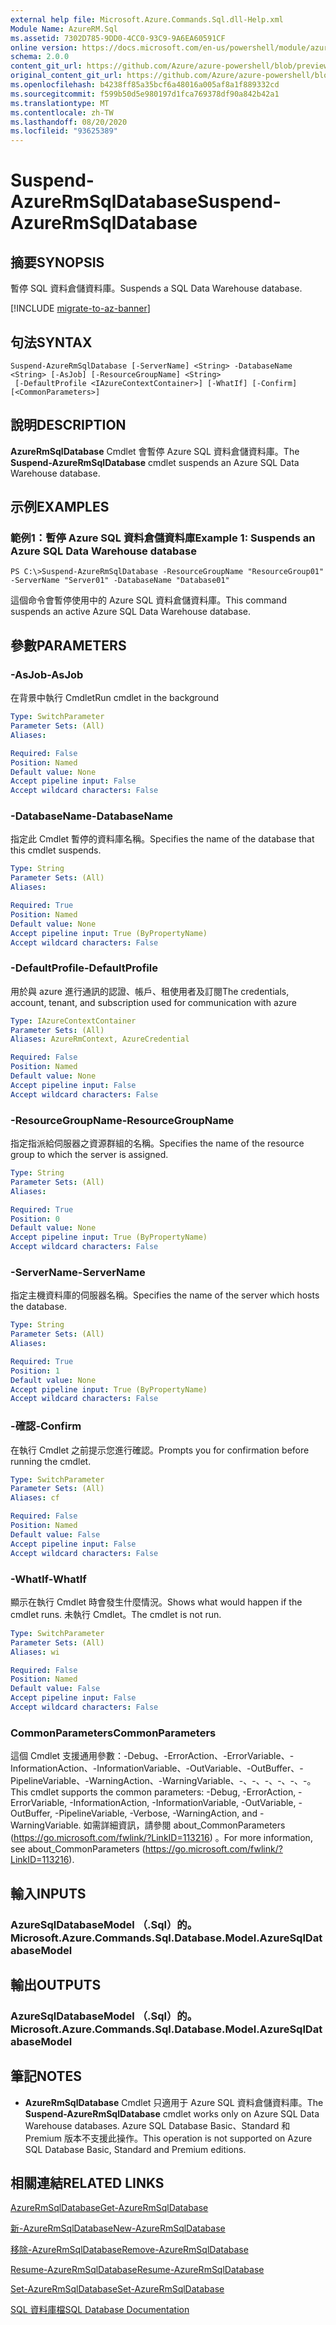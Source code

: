 ```yaml
---
external help file: Microsoft.Azure.Commands.Sql.dll-Help.xml
Module Name: AzureRM.Sql
ms.assetid: 7302D785-9DD0-4CC0-93C9-9A6EA60591CF
online version: https://docs.microsoft.com/en-us/powershell/module/azurerm.sql/suspend-azurermsqldatabase
schema: 2.0.0
content_git_url: https://github.com/Azure/azure-powershell/blob/preview/src/ResourceManager/Sql/Commands.Sql/help/Suspend-AzureRmSqlDatabase.md
original_content_git_url: https://github.com/Azure/azure-powershell/blob/preview/src/ResourceManager/Sql/Commands.Sql/help/Suspend-AzureRmSqlDatabase.md
ms.openlocfilehash: b4238ff85a35bcf6a48016a005af8a1f889332cd
ms.sourcegitcommit: f599b50d5e980197d1fca769378df90a842b42a1
ms.translationtype: MT
ms.contentlocale: zh-TW
ms.lasthandoff: 08/20/2020
ms.locfileid: "93625389"
---
```

# <span data-ttu-id="f36d7-101">Suspend-AzureRmSqlDatabase</span><span class="sxs-lookup"><span data-stu-id="f36d7-101">Suspend-AzureRmSqlDatabase</span></span>

## <span data-ttu-id="f36d7-102">摘要</span><span class="sxs-lookup"><span data-stu-id="f36d7-102">SYNOPSIS</span></span>
<span data-ttu-id="f36d7-103">暫停 SQL 資料倉儲資料庫。</span><span class="sxs-lookup"><span data-stu-id="f36d7-103">Suspends a SQL Data Warehouse database.</span></span>

[!INCLUDE [migrate-to-az-banner](../../includes/migrate-to-az-banner.md)]

## <span data-ttu-id="f36d7-104">句法</span><span class="sxs-lookup"><span data-stu-id="f36d7-104">SYNTAX</span></span>

```
Suspend-AzureRmSqlDatabase [-ServerName] <String> -DatabaseName <String> [-AsJob] [-ResourceGroupName] <String>
 [-DefaultProfile <IAzureContextContainer>] [-WhatIf] [-Confirm] [<CommonParameters>]
```

## <span data-ttu-id="f36d7-105">說明</span><span class="sxs-lookup"><span data-stu-id="f36d7-105">DESCRIPTION</span></span>
<span data-ttu-id="f36d7-106">**AzureRmSqlDatabase** Cmdlet 會暫停 Azure SQL 資料倉儲資料庫。</span><span class="sxs-lookup"><span data-stu-id="f36d7-106">The **Suspend-AzureRmSqlDatabase** cmdlet suspends an Azure SQL Data Warehouse database.</span></span>

## <span data-ttu-id="f36d7-107">示例</span><span class="sxs-lookup"><span data-stu-id="f36d7-107">EXAMPLES</span></span>

### <span data-ttu-id="f36d7-108">範例1：暫停 Azure SQL 資料倉儲資料庫</span><span class="sxs-lookup"><span data-stu-id="f36d7-108">Example 1: Suspends an Azure SQL Data Warehouse database</span></span>
```
PS C:\>Suspend-AzureRmSqlDatabase -ResourceGroupName "ResourceGroup01" -ServerName "Server01" -DatabaseName "Database01"
```

<span data-ttu-id="f36d7-109">這個命令會暫停使用中的 Azure SQL 資料倉儲資料庫。</span><span class="sxs-lookup"><span data-stu-id="f36d7-109">This command suspends an active Azure SQL Data Warehouse database.</span></span>

## <span data-ttu-id="f36d7-110">參數</span><span class="sxs-lookup"><span data-stu-id="f36d7-110">PARAMETERS</span></span>

### <span data-ttu-id="f36d7-111">-AsJob</span><span class="sxs-lookup"><span data-stu-id="f36d7-111">-AsJob</span></span>
<span data-ttu-id="f36d7-112">在背景中執行 Cmdlet</span><span class="sxs-lookup"><span data-stu-id="f36d7-112">Run cmdlet in the background</span></span>
```yaml
Type: SwitchParameter
Parameter Sets: (All)
Aliases:

Required: False
Position: Named
Default value: None
Accept pipeline input: False
Accept wildcard characters: False
```

### <span data-ttu-id="f36d7-113">-DatabaseName</span><span class="sxs-lookup"><span data-stu-id="f36d7-113">-DatabaseName</span></span>
<span data-ttu-id="f36d7-114">指定此 Cmdlet 暫停的資料庫名稱。</span><span class="sxs-lookup"><span data-stu-id="f36d7-114">Specifies the name of the database that this cmdlet suspends.</span></span>

```yaml
Type: String
Parameter Sets: (All)
Aliases:

Required: True
Position: Named
Default value: None
Accept pipeline input: True (ByPropertyName)
Accept wildcard characters: False
```

### <span data-ttu-id="f36d7-115">-DefaultProfile</span><span class="sxs-lookup"><span data-stu-id="f36d7-115">-DefaultProfile</span></span>
<span data-ttu-id="f36d7-116">用於與 azure 進行通訊的認證、帳戶、租使用者及訂閱</span><span class="sxs-lookup"><span data-stu-id="f36d7-116">The credentials, account, tenant, and subscription used for communication with azure</span></span>

```yaml
Type: IAzureContextContainer
Parameter Sets: (All)
Aliases: AzureRmContext, AzureCredential

Required: False
Position: Named
Default value: None
Accept pipeline input: False
Accept wildcard characters: False
```

### <span data-ttu-id="f36d7-117">-ResourceGroupName</span><span class="sxs-lookup"><span data-stu-id="f36d7-117">-ResourceGroupName</span></span>
<span data-ttu-id="f36d7-118">指定指派給伺服器之資源群組的名稱。</span><span class="sxs-lookup"><span data-stu-id="f36d7-118">Specifies the name of the resource group to which the server is assigned.</span></span>

```yaml
Type: String
Parameter Sets: (All)
Aliases:

Required: True
Position: 0
Default value: None
Accept pipeline input: True (ByPropertyName)
Accept wildcard characters: False
```

### <span data-ttu-id="f36d7-119">-ServerName</span><span class="sxs-lookup"><span data-stu-id="f36d7-119">-ServerName</span></span>
<span data-ttu-id="f36d7-120">指定主機資料庫的伺服器名稱。</span><span class="sxs-lookup"><span data-stu-id="f36d7-120">Specifies the name of the server which hosts the database.</span></span>

```yaml
Type: String
Parameter Sets: (All)
Aliases:

Required: True
Position: 1
Default value: None
Accept pipeline input: True (ByPropertyName)
Accept wildcard characters: False
```

### <span data-ttu-id="f36d7-121">-確認</span><span class="sxs-lookup"><span data-stu-id="f36d7-121">-Confirm</span></span>
<span data-ttu-id="f36d7-122">在執行 Cmdlet 之前提示您進行確認。</span><span class="sxs-lookup"><span data-stu-id="f36d7-122">Prompts you for confirmation before running the cmdlet.</span></span>

```yaml
Type: SwitchParameter
Parameter Sets: (All)
Aliases: cf

Required: False
Position: Named
Default value: False
Accept pipeline input: False
Accept wildcard characters: False
```

### <span data-ttu-id="f36d7-123">-WhatIf</span><span class="sxs-lookup"><span data-stu-id="f36d7-123">-WhatIf</span></span>
<span data-ttu-id="f36d7-124">顯示在執行 Cmdlet 時會發生什麼情況。</span><span class="sxs-lookup"><span data-stu-id="f36d7-124">Shows what would happen if the cmdlet runs.</span></span>
<span data-ttu-id="f36d7-125">未執行 Cmdlet。</span><span class="sxs-lookup"><span data-stu-id="f36d7-125">The cmdlet is not run.</span></span>

```yaml
Type: SwitchParameter
Parameter Sets: (All)
Aliases: wi

Required: False
Position: Named
Default value: False
Accept pipeline input: False
Accept wildcard characters: False
```

### <span data-ttu-id="f36d7-126">CommonParameters</span><span class="sxs-lookup"><span data-stu-id="f36d7-126">CommonParameters</span></span>
<span data-ttu-id="f36d7-127">這個 Cmdlet 支援通用參數：-Debug、-ErrorAction、-ErrorVariable、-InformationAction、-InformationVariable、-OutVariable、-OutBuffer、-PipelineVariable、-WarningAction、-WarningVariable、-、-、-、-、-、-。</span><span class="sxs-lookup"><span data-stu-id="f36d7-127">This cmdlet supports the common parameters: -Debug, -ErrorAction, -ErrorVariable, -InformationAction, -InformationVariable, -OutVariable, -OutBuffer, -PipelineVariable, -Verbose, -WarningAction, and -WarningVariable.</span></span> <span data-ttu-id="f36d7-128">如需詳細資訊，請參閱 about_CommonParameters (https://go.microsoft.com/fwlink/?LinkID=113216) 。</span><span class="sxs-lookup"><span data-stu-id="f36d7-128">For more information, see about_CommonParameters (https://go.microsoft.com/fwlink/?LinkID=113216).</span></span>

## <span data-ttu-id="f36d7-129">輸入</span><span class="sxs-lookup"><span data-stu-id="f36d7-129">INPUTS</span></span>

### <span data-ttu-id="f36d7-130">AzureSqlDatabaseModel （.Sql）的。</span><span class="sxs-lookup"><span data-stu-id="f36d7-130">Microsoft.Azure.Commands.Sql.Database.Model.AzureSqlDatabaseModel</span></span>

## <span data-ttu-id="f36d7-131">輸出</span><span class="sxs-lookup"><span data-stu-id="f36d7-131">OUTPUTS</span></span>

### <span data-ttu-id="f36d7-132">AzureSqlDatabaseModel （.Sql）的。</span><span class="sxs-lookup"><span data-stu-id="f36d7-132">Microsoft.Azure.Commands.Sql.Database.Model.AzureSqlDatabaseModel</span></span>

## <span data-ttu-id="f36d7-133">筆記</span><span class="sxs-lookup"><span data-stu-id="f36d7-133">NOTES</span></span>
* <span data-ttu-id="f36d7-134">**AzureRmSqlDatabase** Cmdlet 只適用于 Azure SQL 資料倉儲資料庫。</span><span class="sxs-lookup"><span data-stu-id="f36d7-134">The **Suspend-AzureRmSqlDatabase** cmdlet works only on Azure SQL Data Warehouse databases.</span></span> <span data-ttu-id="f36d7-135">Azure SQL Database Basic、Standard 和 Premium 版本不支援此操作。</span><span class="sxs-lookup"><span data-stu-id="f36d7-135">This operation is not supported on Azure SQL Database Basic, Standard and Premium editions.</span></span>

## <span data-ttu-id="f36d7-136">相關連結</span><span class="sxs-lookup"><span data-stu-id="f36d7-136">RELATED LINKS</span></span>

[<span data-ttu-id="f36d7-137">AzureRmSqlDatabase</span><span class="sxs-lookup"><span data-stu-id="f36d7-137">Get-AzureRmSqlDatabase</span></span>](./Get-AzureRmSqlDatabase.md)

[<span data-ttu-id="f36d7-138">新-AzureRmSqlDatabase</span><span class="sxs-lookup"><span data-stu-id="f36d7-138">New-AzureRmSqlDatabase</span></span>](./New-AzureRmSqlDatabase.md)

[<span data-ttu-id="f36d7-139">移除-AzureRmSqlDatabase</span><span class="sxs-lookup"><span data-stu-id="f36d7-139">Remove-AzureRmSqlDatabase</span></span>](./Remove-AzureRmSqlDatabase.md)

[<span data-ttu-id="f36d7-140">Resume-AzureRmSqlDatabase</span><span class="sxs-lookup"><span data-stu-id="f36d7-140">Resume-AzureRmSqlDatabase</span></span>](./Resume-AzureRmSqlDatabase.md)

[<span data-ttu-id="f36d7-141">Set-AzureRmSqlDatabase</span><span class="sxs-lookup"><span data-stu-id="f36d7-141">Set-AzureRmSqlDatabase</span></span>](./Set-AzureRmSqlDatabase.md)

[<span data-ttu-id="f36d7-142">SQL 資料庫檔</span><span class="sxs-lookup"><span data-stu-id="f36d7-142">SQL Database Documentation</span></span>](https://docs.microsoft.com/azure/sql-database/)


